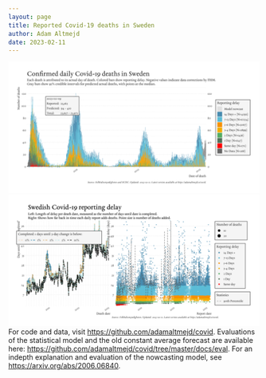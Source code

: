 ```yaml
---
layout: page
title: Reported Covid-19 deaths in Sweden
author: Adam Altmejd
date: 2023-02-11
---
```


![Graph of Swedish Covid-19 deaths with reporting delay.](deaths_lag_sweden_2023-02-11.png "Swedish Covid-19 deaths.")
![Graph of Swedish Covid-19 reporting delay in daily deaths.](lag_trend_sweden_2023-02-11.png "Trend in Swedish Covid-19 mortality reporting delay.")
For code and data, visit <https://github.com/adamaltmejd/covid>.
Evaluations of the statistical model and the old constant average forecast are available here: <https://github.com/adamaltmejd/covid/tree/master/docs/eval>.
For an indepth explanation and evaluation of the nowcasting model, see <https://arxiv.org/abs/2006.06840>.
